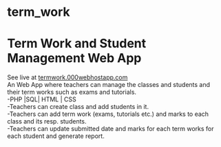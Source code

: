 # term_work
# Term Work and Student Management Web App
See live at [termwork.000webhostapp.com](https://www.termwork.000webhostapp.com)<br>
An Web App where teachers can manage the classes and students and their term works such as exams and tutorials.<br>
-PHP |SQL| HTML | CSS<br>
-Teachers can create class and add students in it.<br>
-Teachers can add term work (exams, tutorials etc.) and marks to each class and its resp. students.<br>
-Teachers can update submitted date and marks for each term works for each student and generate report.
